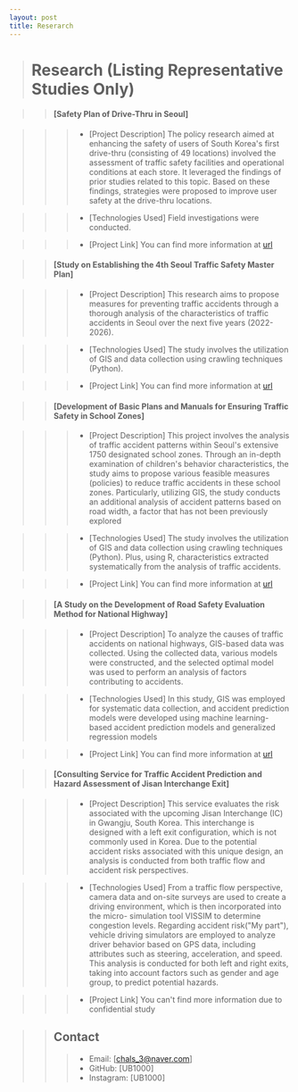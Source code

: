 ```yaml
---
layout: post
title: Reserarch
---
```


> # Research (Listing Representative Studies Only)

> > #### [Safety Plan of Drive-Thru in Seoul]

> > > - [Project Description]
> > >   The policy research aimed at enhancing the safety of users of South Korea's first drive-thru (consisting of 49 locations) involved the assessment of
> > >   traffic safety facilities and operational conditions at each store. It leveraged the findings of prior studies related to this topic. Based on these
> > >   findings, strategies were proposed to improve user safety at the drive-thru locations.
  
> > > - [Technologies Used]
> > >   Field investigations were conducted.
  
> > > - [Project Link]
> > >   You can find more information at [url](https://news.seoul.go.kr/traffic/archives/506936)


> > #### [Study on Establishing the 4th Seoul Traffic Safety Master Plan]

> > > - [Project Description]
> > >   This research aims to propose measures for preventing traffic accidents through a thorough analysis of the characteristics of traffic accidents in Seoul
> > >   over the next five years (2022-2026).
  
> > > - [Technologies Used]
> > >   The study involves the utilization of GIS and data collection using crawling techniques (Python).
  
> > > - [Project Link]
> > >   You can find more information at [url](https://opengov.seoul.go.kr/public/26284385)


> > #### [Development of Basic Plans and Manuals for Ensuring Traffic Safety in School Zones]

> > > - [Project Description]
> > >   This project involves the analysis of traffic accident patterns within Seoul's extensive 1750 designated school zones. Through an in-depth examination of
> > >   children's behavior characteristics, the study aims to propose various feasible measures (policies) to reduce traffic accidents in these school zones.
> > >   Particularly, utilizing GIS, the study conducts an additional analysis of accident patterns based on road width, a factor that has not been previously
> > >   explored

> > > - [Technologies Used]
> > >   The study involves the utilization of GIS and data collection using crawling techniques (Python).
> > >   Plus, using R, characteristics extracted systematically from the analysis of traffic accidents.
  
> > > - [Project Link]
> > >   You can find more information at [url](https://news.seoul.go.kr/traffic/archives/509155)


> > #### [A Study on the Development of Road Safety Evaluation Method for National Highway]

> > > - [Project Description]
> > >   To analyze the causes of traffic accidents on national highways, GIS-based data was collected. Using the collected data, various models were constructed,
> > >   and the selected optimal model was used to perform an analysis of factors contributing to accidents.

> > > - [Technologies Used]
> > >   In this study, GIS was employed for systematic data collection, and accident prediction models were developed using machine learning-based accident
> > >   prediction models and generalized regression models
  
> > > - [Project Link]
> > >   You can find more information at [url](https://www.kotsa.or.kr/portal/bbs/transafe_view.do?bbscSeqn=5528&menuCode=05070100)


> > #### [Consulting Service for Traffic Accident Prediction and Hazard Assessment of Jisan Interchange Exit]

> > > - [Project Description]
> > >   This service evaluates the risk associated with the upcoming Jisan Interchange (IC) in Gwangju, South Korea. This interchange is designed with a left exit
> > >   configuration, which is not commonly used in Korea. Due to the potential accident risks associated with this unique design, an analysis is conducted from
> > >   both traffic flow and accident risk perspectives.

> > > - [Technologies Used]
> > >   From a traffic flow perspective, camera data and on-site surveys are used to create a driving environment, which is then incorporated into the micro-
> > >   simulation tool VISSIM to determine congestion levels. Regarding accident risk("My part"), vehicle driving simulators are employed to analyze driver
> > >   behavior based on GPS data, including attributes such as steering, acceleration, and speed. This analysis is conducted for both left and right exits,
> > >   taking into account factors such as gender and age group, to predict potential hazards.

> > > - [Project Link]
> > >   You can't find more information due to confidential study



> > ## Contact
> > > - Email: [chals_3@naver.com]
> > > - GitHub: [UB1000]
> > > - Instagram: [UB1000]

